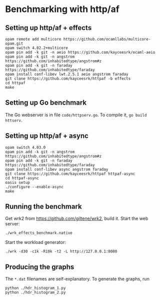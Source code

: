 # Benchmarking with http/af

## Setting up http/af + effects

    opam remote add multicore https://github.com/ocamllabs/multicore-opam.git
    opam switch 4.02.2+multicore
    opam pin add -k git -n aeio https://github.com/kayceesrk/ocaml-aeio
    opam pin add -k git -n angstrom https://github.com/inhabitedtype/angstrom#z
    opam pin add -k git -n faraday https://github.com/inhabitedtype/faraday
    opam install conf-libev lwt.2.5.1 aeio angstrom faraday
    git clone https://github.com/kayceesrk/httpaf -b effects
    cd httpaf
    make

## Setting up Go benchmark

The Go webserver is in file `code/httpserv.go`. To compile it, `go build
httserv`.

## Setting up http/af + async

    opam switch 4.03.0
    opam pin add -k git -n angstrom https://github.com/inhabitedtype/angstrom#z
    opam pin add -k git -n faraday https://github.com/inhabitedtype/faraday
    opam install conf-libev async angstrom faraday
    git clone https://github.com/kayceesrk/httpaf httpaf-async
    cd httpaf-async
    oasis setup
    ./configure --enable-async
    make

## Running the benchmark

Get wrk2 from https://github.com/giltene/wrk2, build it. Start the web server:

    ./wrk_effects_benchmark.native

Start the workload generator:

    ./wrk -d30 -c1k -R10k -t2 -L http://127.0.0.1:8080

## Producing the graphs

The `*.dat` filenames are self-explanatory. To generate the graphs, run
    
    python ./hdr_histogram_1.py
    python ./hdr_histogram_2.py
